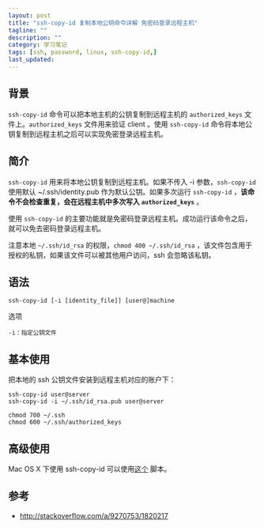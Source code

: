 ```yaml
---
layout: post
title: "ssh-copy-id 复制本地公钥命令详解 免密码登录远程主机"
tagline: ""
description: ""
category: 学习笔记
tags: [ssh, password, linux, ssh-copy-id,]
last_updated:
---
```


## 背景

`ssh-copy-id` 命令可以把本地主机的公钥复制到远程主机的 `authorized_keys` 文件上。`authorized_keys` 文件用来验证 client 。使用 `ssh-copy-id` 命令将本地公钥复制到远程主机之后可以实现免密登录远程主机。

## 简介

`ssh-copy-id` 用来将本地公钥复制到远程主机。如果不传入 -i 参数，`ssh-copy-id` 使用默认 ~/.ssh/identity.pub 作为默认公钥。如果多次运行 `ssh-copy-id` ，**该命令不会检查重复，会在远程主机中多次写入 `authorized_keys`** 。

使用 `ssh-copy-id` 的主要功能就是免密码登录远程主机。成功运行该命令之后，就可以免去密码登录远程主机。

注意本地 `~/.ssh/id_rsa` 的权限，`chmod 400 ~/.ssh/id_rsa` ，该文件包含用于授权的私钥，如果该文件可以被其他用户访问，ssh 会忽略该私钥。

## 语法

    ssh-copy-id [-i [identity_file]] [user@]machine

选项

    -i：指定公钥文件

## 基本使用

把本地的 ssh 公钥文件安装到远程主机对应的账户下：

    ssh-copy-id user@server
    ssh-copy-id -i ~/.ssh/id_rsa.pub user@server

    chmod 700 ~/.ssh
    chmod 600 ~/.ssh/authorized_keys

## 高级使用

Mac OS X 下使用 ssh-copy-id 可以使用[这个](https://github.com/beautifulcode/ssh-copy-id-for-OSX) 脚本。


## 参考

- <http://stackoverflow.com/a/9270753/1820217>

